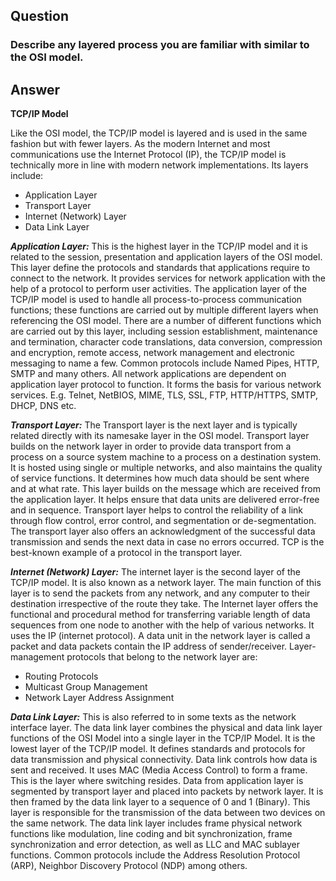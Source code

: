 ## **Question**
### Describe any layered process you are familiar with similar to the OSI model.
## **Answer**

**TCP/IP Model**

Like the OSI model, the TCP/IP model is layered and is used in the same fashion but with fewer layers. As the modern Internet and most communications use the Internet Protocol (IP), the TCP/IP model is technically more in line with modern network implementations. Its layers include:

- Application Layer
- Transport Layer
- Internet (Network) Layer
- Data Link Layer

***Application Layer:*** This is the highest layer in the TCP/IP model and it is related to the session, presentation and application layers of the OSI model. This layer define the protocols and standards that applications require to connect to the network. It provides services for network application with the help of a protocol to perform user activities. The application layer of the TCP/IP model is used to handle all process-to-process communication functions; these functions are carried out by multiple different layers when referencing the OSI model. There are a number of different functions which are carried out by this layer, including session establishment, maintenance and termination, character code translations, data conversion, compression and encryption, remote access, network management and electronic messaging to name a few. Common protocols include Named Pipes, HTTP, SMTP and many others. All network applications are dependent on application layer protocol to function. It forms the basis for various network services. E.g. Telnet, NetBIOS, MIME, TLS, SSL, FTP, HTTP/HTTPS, SMTP, DHCP, DNS etc.

***Transport Layer:*** The Transport layer is the next layer and is typically related directly with its namesake layer in the OSI model. Transport layer builds on the network layer in order to provide data transport from a process on a source system machine to a process on a destination system. It is hosted using single or multiple networks, and also maintains the quality of service functions. It determines how much data should be sent where and at what rate. This layer builds on the message which are received from the application layer. It helps ensure that data units are delivered error-free and in sequence. Transport layer helps to control the reliability of a link through flow control, error control, and segmentation or de-segmentation. The transport layer also offers an acknowledgment of the successful data transmission and sends the next data in case no errors occurred. TCP is the best-known example of a protocol in the transport layer.

***Internet (Network) Layer:*** The internet layer is the second layer of the TCP/IP model. It is also known as a network layer. The main function of this layer is to send the packets from any network, and any computer to their destination irrespective of the route they take. The Internet layer offers the functional and procedural method for transferring variable length of data sequences from one node to another with the help of various networks. It uses the IP (internet protocol). A data unit in the network layer is called a packet and data packets contain the IP address of sender/receiver. Layer-management protocols that belong to the network layer are:

- Routing Protocols
- Multicast Group Management
- Network Layer Address Assignment

***Data Link Layer:*** This is also referred to in some texts as the network interface layer. The data link layer combines the physical and data link layer functions of the OSI Model into a single layer in the TCP/IP Model. It is the lowest layer of the TCP/IP model. It defines standards and protocols for data transmission and physical connectivity. Data link controls how data is sent and received. It uses MAC (Media Access Control) to form a frame. This is the layer where switching resides. Data from application layer is segmented by transport layer and placed into packets by network layer. It is then framed by the data link layer to a sequence of 0 and 1 (Binary). This layer is responsible for the transmission of the data between two devices on the same network. The data link layer includes frame physical network functions like modulation, line coding and bit synchronization, frame synchronization and error detection, as well as LLC and MAC sublayer functions. Common protocols include the Address Resolution Protocol (ARP), Neighbor Discovery Protocol (NDP) among others.